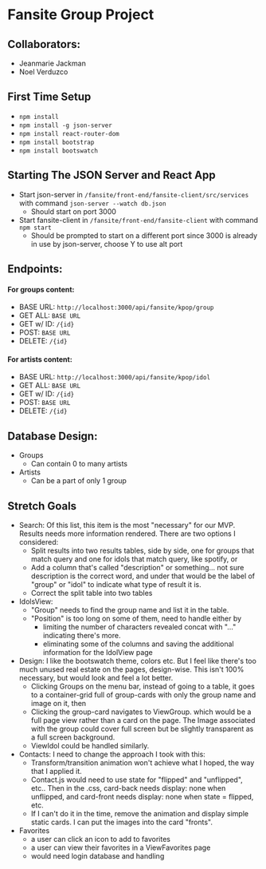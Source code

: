 
# Fansite Group Project

## Collaborators:
* Jeanmarie Jackman
* Noel Verduzco

## First Time Setup
* `npm install`
* `npm install -g json-server`
* `npm install react-router-dom`
* `npm install bootstrap`
* `npm install bootswatch`

## Starting The JSON Server and React App
* Start json-server in `/fansite/front-end/fansite-client/src/services` with command `json-server --watch db.json`
  * Should start on port 3000
* Start fansite-client in `/fansite/front-end/fansite-client` with command `npm start`
  * Should be prompted to start on a different port since 3000 is already in use by json-server, choose Y to use alt port

## Endpoints:

#### For groups content:
* BASE URL: `http://localhost:3000/api/fansite/kpop/group`
* GET ALL: `BASE URL`
* GET w/ ID: `/{id}`
* POST: `BASE URL`
* DELETE: `/{id}`

#### For artists content:
* BASE URL: `http://localhost:3000/api/fansite/kpop/idol`
* GET ALL: `BASE URL`
* GET w/ ID: `/{id}`
* POST: `BASE URL`
* DELETE: `/{id}`

## Database Design:
* Groups
  * Can contain 0 to many artists
* Artists
  * Can be a part of only 1 group

## Stretch Goals
* Search: Of this list, this item is the most "necessary" for our MVP. Results needs more information rendered. There are two options I considered:
  * Split results into two results tables, side by side, one for groups that match query and one for idols that match query, like spotify, or
  * Add a column that's called "description" or something... not sure description is the correct word, and under that would be the label of "group" or "idol" to indicate what type of result it is.
  * Correct the split table into two tables
* IdolsView:
  * "Group" needs to find the group name and list it in the table.
  * "Position" is too long on some of them, need to handle either by
    * limiting the number of characters revealed concat with "..." indicating there's more.
    * eliminating some of the columns and saving the additional information for the IdolView page
* Design: I like the bootswatch theme, colors etc. But I feel like there's too much unused real estate on the pages, design-wise. This isn't 100% necessary, but would look and feel a lot better.
  * Clicking Groups on the menu bar, instead of going to a table, it goes to a container-grid full of group-cards with only the group name and image on it, then
  * Clicking the group-card navigates to ViewGroup. which would be a full page view rather than a card on the page. The Image associated with the group could  cover full screen but be slightly transparent as a full screen background.
  * ViewIdol could be handled similarly.
* Contacts: I need to change the approach I took with this:
  * Transform/transition animation won't achieve what I hoped, the way that I applied it.
  * Contact.js would need to use state for "flipped" and "unflipped", etc.. Then in the .css, card-back needs display: none when unflipped, and card-front needs display: none when state = flipped, etc.
  * If I can't do it in the time, remove the animation and display simple static cards. I can put the images into the card "fronts".
* Favorites
  * a user can click an icon to add to favorites
  * a user can view their favorites in a ViewFavorites page
  * would need login database and handling